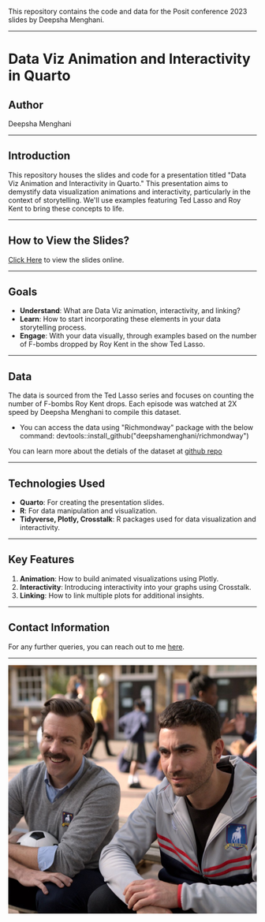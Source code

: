 This repository contains the code and data for the Posit conference 2023 slides by Deepsha Menghani.

---

# Data Viz Animation and Interactivity in Quarto

## Author
Deepsha Menghani

---

## Introduction

This repository houses the slides and code for a presentation titled "Data Viz Animation and Interactivity in Quarto." This presentation aims to demystify data visualization animations and interactivity, particularly in the context of storytelling. We'll use examples featuring Ted Lasso and Roy Kent to bring these concepts to life.

---

## How to View the Slides?

[Click Here](https://deepshamenghani.github.io/posit_plotly_crosstalk/#/title-slide) to view the slides online.

---

## Goals

- **Understand**: What are Data Viz animation, interactivity, and linking?
- **Learn**: How to start incorporating these elements in your data storytelling process.
- **Engage**: With your data visually, through examples based on the number of F-bombs dropped by Roy Kent in the show Ted Lasso.

---

## Data

The data is sourced from the Ted Lasso series and focuses on counting the number of F-bombs Roy Kent drops. Each episode was watched at 2X speed by Deepsha Menghani to compile this dataset. 

- You can access the data using "Richmondway" package with the below command:
  devtools::install_github("deepshamenghani/richmondway")

You can learn more about the detials of the dataset at [github repo](https://github.com/deepshamenghani/richmondway)

---

## Technologies Used

- **Quarto**: For creating the presentation slides.
- **R**: For data manipulation and visualization.
- **Tidyverse, Plotly, Crosstalk**: R packages used for data visualization and interactivity.

---

## Key Features

1. **Animation**: How to build animated visualizations using Plotly.
2. **Interactivity**: Introducing interactivity into your graphs using Crosstalk.
3. **Linking**: How to link multiple plots for additional insights.

---

## Contact Information

For any further queries, you can reach out to me [here](https://bit.ly/deepsha).

---

![Ted Lasso](Images/rk_tl.jpg)
